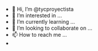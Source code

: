 - 👋 Hi, I’m @tycproyectista
- 👀 I’m interested in ...
- 🌱 I’m currently learning ...
- 💞️ I’m looking to collaborate on ...
- 📫 How to reach me ...
- 

<!---
tycproyectista/tycproyectista is a ✨ special ✨ repository because its `README.md` (this file) appears on your GitHub profile.
You can click the Preview link to take a look at your changes.
--->
